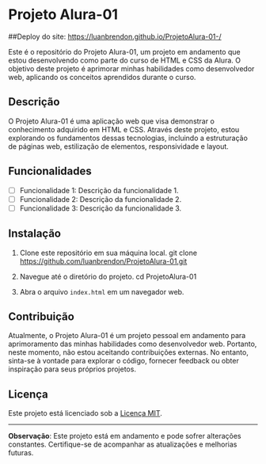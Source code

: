 # Projeto Alura-01

##Deploy do site:
https://luanbrendon.github.io/ProjetoAlura-01-/

Este é o repositório do Projeto Alura-01, um projeto em andamento que estou desenvolvendo como parte do curso de HTML e CSS da Alura. O objetivo deste projeto é aprimorar minhas habilidades como desenvolvedor web, aplicando os conceitos aprendidos durante o curso.

## Descrição

O Projeto Alura-01 é uma aplicação web que visa demonstrar o conhecimento adquirido em HTML e CSS. Através deste projeto, estou explorando os fundamentos dessas tecnologias, incluindo a estruturação de páginas web, estilização de elementos, responsividade e layout.

## Funcionalidades

- [ ] Funcionalidade 1: Descrição da funcionalidade 1.
- [ ] Funcionalidade 2: Descrição da funcionalidade 2.
- [ ] Funcionalidade 3: Descrição da funcionalidade 3.

## Instalação

1. Clone este repositório em sua máquina local.
 git clone https://github.com/luanbrendon/ProjetoAlura-01.git


2. Navegue até o diretório do projeto.
 cd ProjetoAlura-01


3. Abra o arquivo `index.html` em um navegador web.

## Contribuição

Atualmente, o Projeto Alura-01 é um projeto pessoal em andamento para aprimoramento das minhas habilidades como desenvolvedor web. Portanto, neste momento, não estou aceitando contribuições externas. No entanto, sinta-se à vontade para explorar o código, fornecer feedback ou obter inspiração para seus próprios projetos.

## Licença

Este projeto está licenciado sob a [Licença MIT](LICENSE).

---

**Observação**: Este projeto está em andamento e pode sofrer alterações constantes. Certifique-se de acompanhar as atualizações e melhorias futuras.

